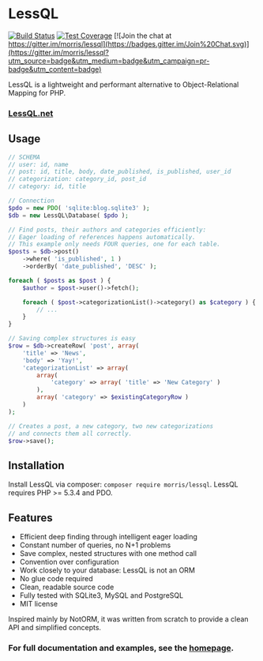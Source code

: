 # LessQL

[![Build Status](https://travis-ci.org/morris/lessql.svg?branch=master)](https://travis-ci.org/morris/lessql)
[![Test Coverage](https://codeclimate.com/github/morris/lessql/badges/coverage.svg)](https://codeclimate.com/github/morris/lessql/coverage)
[![Join the chat at https://gitter.im/morris/lessql](https://badges.gitter.im/Join%20Chat.svg)](https://gitter.im/morris/lessql?utm_source=badge&utm_medium=badge&utm_campaign=pr-badge&utm_content=badge)

LessQL is a lightweight and performant alternative to Object-Relational Mapping for PHP.

### [LessQL.net](http://lessql.net)


## Usage

```php
// SCHEMA
// user: id, name
// post: id, title, body, date_published, is_published, user_id
// categorization: category_id, post_id
// category: id, title

// Connection
$pdo = new PDO( 'sqlite:blog.sqlite3' );
$db = new LessQL\Database( $pdo );

// Find posts, their authors and categories efficiently:
// Eager loading of references happens automatically.
// This example only needs FOUR queries, one for each table.
$posts = $db->post()
	->where( 'is_published', 1 )
	->orderBy( 'date_published', 'DESC' );

foreach ( $posts as $post ) {
	$author = $post->user()->fetch();

	foreach ( $post->categorizationList()->category() as $category ) {
		// ...
	}
}

// Saving complex structures is easy
$row = $db->createRow( 'post', array(
	'title' => 'News',
	'body' => 'Yay!',
	'categorizationList' => array(
		array(
			'category' => array( 'title' => 'New Category' )
		),
		array( 'category' => $existingCategoryRow )
	)
);

// Creates a post, a new category, two new categorizations
// and connects them all correctly.
$row->save();
```


## Installation

Install LessQL via composer: `composer require morris/lessql`.
LessQL requires PHP >= 5.3.4 and PDO.


## Features

- Efficient deep finding through intelligent eager loading
- Constant number of queries, no N+1 problems
- Save complex, nested structures with one method call
- Convention over configuration
- Work closely to your database: LessQL is not an ORM
- No glue code required
- Clean, readable source code
- Fully tested with SQLite3, MySQL and PostgreSQL
- MIT license

Inspired mainly by NotORM, it was written from scratch to provide a clean API and simplified concepts.

### For full documentation and examples, see the [homepage](http://lessql.net).

